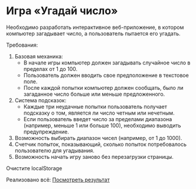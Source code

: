 # Игра «Угадай число»
Необходимо разработать интерактивное веб-приложение, в котором компьютер загадывает число, а пользователь пытается его угадать.

Требования:
  1. Базовая механика:
     - В начале игры компьютер должен загадывать случайное число в пределах от 1 до 100.
     - Пользователь должен вводить свое предположение в текстовое поле.
     - После каждой попытки компьютер должен сообщать, было ли загаданное число больше или меньше предложенного.
  2. Система подсказок:
     - Каждые три неудачные попытки пользователь получает подсказку о том, является ли число четным или нечетным.
     - Если пользователь введет число за пределами диапазона (например, меньше 1 или больше 100), необходимо выводить предупреждение.
  3. Возможность выбирать диапазон чисел (например, от 1 до 1000).
  4. Счетчик попыток, показывающий, сколько попыток потребовалось пользователю для угадывания.
  5. Возможность начать игру заново без перезагрузки страницы.

Очистите localStorage

Реализовано всё: <a href = "https://ten666u.github.io/guessNumber/">Посмотреть результат</a>
